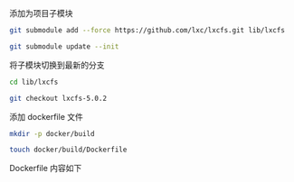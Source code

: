 添加为项目子模块

```bash
git submodule add --force https://github.com/lxc/lxcfs.git lib/lxcfs

git submodule update --init  
```

将子模块切换到最新的分支

```bash
cd lib/lxcfs

git checkout lxcfs-5.0.2
```

添加 dockerfile 文件

```bash
mkdir -p docker/build

touch docker/build/Dockerfile
```

Dockerfile 内容如下

```dockerfile
```

